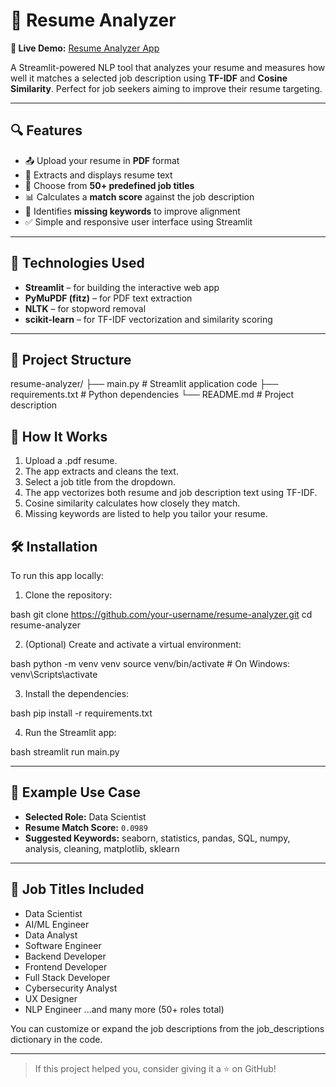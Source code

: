 
# 📄 Resume Analyzer

**🔗 Live Demo:** [Resume Analyzer App](https://sakshyasinha-resume-analyzer-resume-analyzer-d6gj8f.streamlit.app/)

A Streamlit-powered NLP tool that analyzes your resume and measures how well it matches a selected job description using **TF-IDF** and **Cosine Similarity**. Perfect for job seekers aiming to improve their resume targeting.

---

## 🔍 Features

- 📤 Upload your resume in **PDF** format
- 📝 Extracts and displays resume text
- 🎯 Choose from **50+ predefined job titles**
- 📊 Calculates a **match score** against the job description
- 🧠 Identifies **missing keywords** to improve alignment
- ✅ Simple and responsive user interface using Streamlit

---

## 🚀 Technologies Used

- **Streamlit** – for building the interactive web app
- **PyMuPDF (fitz)** – for PDF text extraction
- **NLTK** – for stopword removal
- **scikit-learn** – for TF-IDF vectorization and similarity scoring

---

## 📁 Project Structure



resume-analyzer/
├── main.py                # Streamlit application code
├── requirements.txt       # Python dependencies
└── README.md              # Project description


## 🧠 How It Works

1. Upload a .pdf resume.
2. The app extracts and cleans the text.
3. Select a job title from the dropdown.
4. The app vectorizes both resume and job description text using TF-IDF.
5. Cosine similarity calculates how closely they match.
6. Missing keywords are listed to help you tailor your resume.



## 🛠️ Installation

To run this app locally:

1. Clone the repository:

bash
git clone https://github.com/your-username/resume-analyzer.git
cd resume-analyzer


2. (Optional) Create and activate a virtual environment:

bash
python -m venv venv
source venv/bin/activate  # On Windows: venv\Scripts\activate

3. Install the dependencies:

bash
pip install -r requirements.txt


4. Run the Streamlit app:

bash
streamlit run main.py


---

## 📌 Example Use Case

* **Selected Role:** Data Scientist
* **Resume Match Score:** `0.0989`
* **Suggested Keywords:** seaborn, statistics, pandas, SQL, numpy, analysis, cleaning, matplotlib, sklearn

---

## 🧾 Job Titles Included

* Data Scientist
* AI/ML Engineer
* Data Analyst
* Software Engineer
* Backend Developer
* Frontend Developer
* Full Stack Developer
* Cybersecurity Analyst
* UX Designer
* NLP Engineer
  ...and many more (50+ roles total)

You can customize or expand the job descriptions from the job_descriptions dictionary in the code.

---





> If this project helped you, consider giving it a ⭐ on GitHub!


